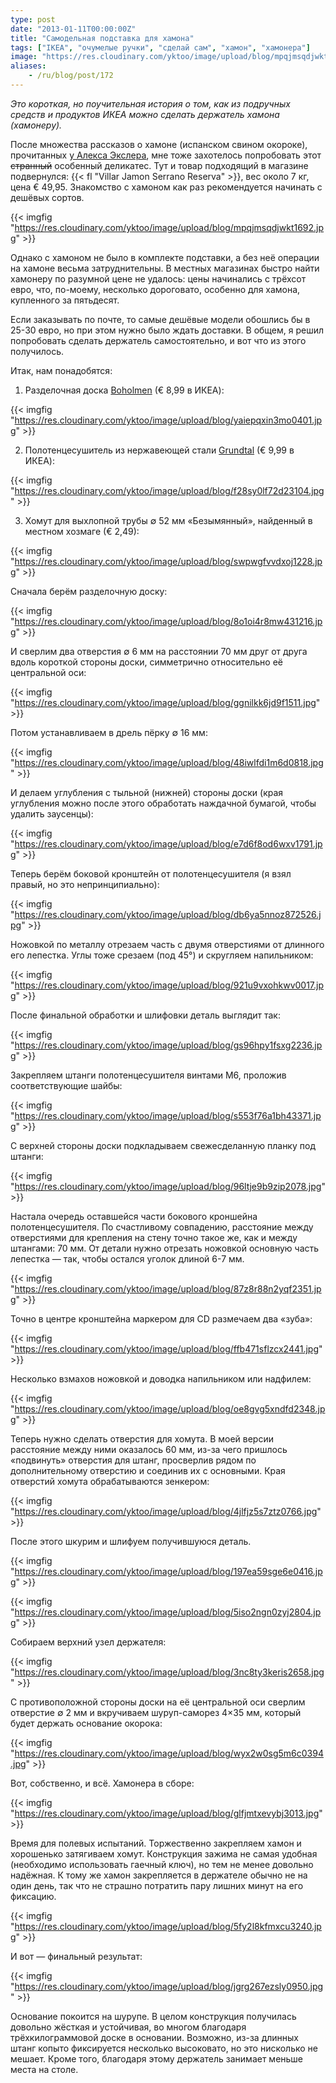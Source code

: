 ```yaml
---
type: post
date: "2013-01-11T00:00:00Z"
title: "Самодельная подставка для хамона"
tags: ["IKEA", "очумелые ручки", "сделай сам", "хамон", "хамонера"]
image: "https://res.cloudinary.com/yktoo/image/upload/blog/mpqjmsqdjwkt1692.jpg"
aliases:
    - /ru/blog/post/172
---
```


*Это короткая, но поучительная история о том, как из подручных средств и продуктов ИКЕА можно сделать держатель хамона (хамонеру).*

После множества рассказов о хамоне (испанском свином окороке), прочитанных [у Алекса Экслера](https://www.google.ru/search?q=хамон+site%3Aexler.ru), мне тоже захотелось попробовать этот ~~странный~~ особенный деликатес. Тут и товар подходящий в магазине подвернулся: {{< fl "Villar Jamon Serrano Reserva" >}}, вес около 7 кг, цена € 49,95. Знакомство с хамоном как раз рекомендуется начинать с дешёвых сортов.

{{< imgfig "https://res.cloudinary.com/yktoo/image/upload/blog/mpqjmsqdjwkt1692.jpg" >}}

<!--more-->

Однако с хамоном не было в комплекте подставки, а без неё операции на хамоне весьма затруднительны. В местных магазинах быстро найти хамонеру по разумной цене не удалось: цены начинались с трёхсот евро, что, по-моему, несколько дороговато, особенно для хамона, купленного за пятьдесят.

Если заказывать по почте, то самые дешёвые модели обошлись бы в 25-30 евро, но при этом нужно было ждать доставки. В общем, я решил попробовать сделать держатель самостоятельно, и вот что из этого получилось.

Итак, нам понадобятся:

1. Разделочная доска [Boholmen](http://www.ikea.com/nl/nl/catalog/products/90115544/) (€ 8,99 в ИКЕА):

{{< imgfig "https://res.cloudinary.com/yktoo/image/upload/blog/yaiepqxin3mo0401.jpg" >}}

2. Полотенцесушитель из нержавеющей стали [Grundtal](http://www.ikea.com/nl/nl/catalog/products/80047895/) (€ 9,99 в ИКЕА):

{{< imgfig "https://res.cloudinary.com/yktoo/image/upload/blog/f28sy0lf72d23104.jpg" >}}

3. Хомут для выхлопной трубы ∅ 52 мм «Безымянный», найденный в местном хозмаге (€ 2,49):

{{< imgfig "https://res.cloudinary.com/yktoo/image/upload/blog/swpwgfvvdxoj1228.jpg" >}}

Сначала берём разделочную доску:

{{< imgfig "https://res.cloudinary.com/yktoo/image/upload/blog/8o1oi4r8mw431216.jpg" >}}

И сверлим два отверстия ∅ 6 мм на расстоянии 70 мм друг от друга вдоль короткой стороны доски, симметрично относительно её центральной оси:

{{< imgfig "https://res.cloudinary.com/yktoo/image/upload/blog/ggnilkk6jd9f1511.jpg" >}}

Потом устанавливаем в дрель пёрку ∅ 16 мм:

{{< imgfig "https://res.cloudinary.com/yktoo/image/upload/blog/48iwlfdi1m6d0818.jpg" >}}

И делаем углубления с тыльной (нижней) стороны доски (края углубления можно после этого обработать наждачной бумагой, чтобы удалить заусенцы):

{{< imgfig "https://res.cloudinary.com/yktoo/image/upload/blog/e7d6f8od6wxv1791.jpg" >}}

Теперь берём боковой кронштейн от полотенцесушителя (я взял правый, но это непринципиально):

{{< imgfig "https://res.cloudinary.com/yktoo/image/upload/blog/db6ya5nnoz872526.jpg" >}}

Ножовкой по металлу отрезаем часть с двумя отверстиями от длинного его лепестка. Углы тоже срезаем (под 45°) и скругляем напильником:

{{< imgfig "https://res.cloudinary.com/yktoo/image/upload/blog/921u9vxohkwv0017.jpg" >}}

После финальной обработки и шлифовки деталь выглядит так:

{{< imgfig "https://res.cloudinary.com/yktoo/image/upload/blog/gs96hpy1fsxg2236.jpg" >}}

Закрепляем штанги полотенцесушителя винтами М6, проложив соответствующие шайбы:

{{< imgfig "https://res.cloudinary.com/yktoo/image/upload/blog/s553f76a1bh43371.jpg" >}}

С верхней стороны доски подкладываем свежесделанную планку под штанги:

{{< imgfig "https://res.cloudinary.com/yktoo/image/upload/blog/96ltje9b9zip2078.jpg" >}}

Настала очередь оставшейся части бокового кроншейна полотенцесушителя. По счастливому совпадению, расстояние между отверстиями для крепления на стену точно такое же, как и между штангами: 70 мм. От детали нужно отрезать ножовкой основную часть лепестка — так, чтобы остался уголок длиной 6-7 мм.

{{< imgfig "https://res.cloudinary.com/yktoo/image/upload/blog/87z8r88n2yqf2351.jpg" >}}

Точно в центре кронштейна маркером для CD размечаем два «зуба»:

{{< imgfig "https://res.cloudinary.com/yktoo/image/upload/blog/ffb471sflzcx2441.jpg" >}}

Несколько взмахов ножовкой и доводка напильником или надфилем:

{{< imgfig "https://res.cloudinary.com/yktoo/image/upload/blog/oe8gvg5xndfd2348.jpg" >}}

Теперь нужно сделать отверстия для хомута. В моей версии расстояние между ними оказалось 60 мм, из-за чего пришлось «подвинуть» отверстия для штанг, просверлив рядом по дополнительному отверстию и соединив их с основными. Края отверстий хомута обрабатываются зенкером:

{{< imgfig "https://res.cloudinary.com/yktoo/image/upload/blog/4jlfjz5s7ztz0766.jpg" >}}

После этого шкурим и шлифуем получившуюся деталь.

{{< imgfig "https://res.cloudinary.com/yktoo/image/upload/blog/197ea59sge6e0416.jpg" >}}

{{< imgfig "https://res.cloudinary.com/yktoo/image/upload/blog/5iso2ngn0zyj2804.jpg" >}}

Собираем верхний узел держателя:

{{< imgfig "https://res.cloudinary.com/yktoo/image/upload/blog/3nc8ty3keris2658.jpg" >}}

С противоположной стороны доски на её центральной оси сверлим отверстие ∅ 2 мм и вкручиваем шуруп-саморез 4×35 мм, который будет держать основание окорока:

{{< imgfig "https://res.cloudinary.com/yktoo/image/upload/blog/wyx2w0sg5m6c0394.jpg" >}}

Вот, собственно, и всё. Хамонера в сборе:

{{< imgfig "https://res.cloudinary.com/yktoo/image/upload/blog/glfjmtxevybj3013.jpg" >}}

Время для полевых испытаний. Торжественно закрепляем хамон и хорошенько затягиваем хомут. Конструкция зажима не самая удобная (необходимо использовать гаечный ключ), но тем не менее довольно надёжная. К тому же хамон закрепляется в держателе обычно не на один день, так что не страшно потратить пару лишних минут на его фиксацию.

{{< imgfig "https://res.cloudinary.com/yktoo/image/upload/blog/5fy2l8kfmxcu3240.jpg" >}}

И вот — финальный результат:

{{< imgfig "https://res.cloudinary.com/yktoo/image/upload/blog/jgrg267ezsly0950.jpg" >}}

Основание покоится на шурупе. В целом конструкция получилась довольно жёсткая и устойчивая, во многом благодаря трёхкилограммовой доске в основании. Возможно, из-за длинных штанг копыто фиксируется несколько высоковато, но это нисколько не мешает. Кроме того, благодаря этому держатель занимает меньше места на столе.
